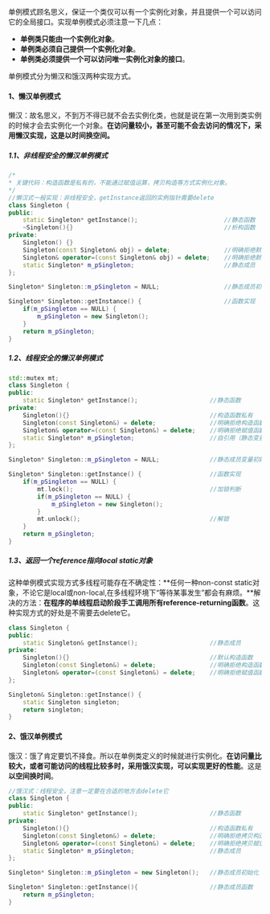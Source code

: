 单例模式顾名思义，保证一个类仅可以有一个实例化对象，并且提供一个可以访问它的全局接口。实现单例模式必须注意一下几点：

- **单例类只能由一个实例化对象**。
- **单例类必须自己提供一个实例化对象**。
- **单例类必须提供一个可以访问唯一实例化对象的接口**。

单例模式分为懒汉和饿汉两种实现方式。

#### 1、懒汉单例模式

懒汉：故名思义，不到万不得已就不会去实例化类，也就是说在第一次用到类实例的时候才会去实例化一个对象。**在访问量较小，甚至可能不会去访问的情况下，采用懒汉实现，这是以时间换空间。**

##### 1.1、非线程安全的懒汉单例模式

```cpp
/*
* 关键代码：构造函数是私有的，不能通过赋值运算，拷贝构造等方式实例化对象。
*/
//懒汉式一般实现：非线程安全，getInstance返回的实例指针需要delete
class Singleton {
public:
    static Singleton* getInstance();						//静态函数
    ~Singleton(){}											//析构函数
private:
    Singleton() {}
    Singleton(const Singleton& obj) = delete;            	//明确拒绝默认构造函数
    Singleton& operator=(const Singleton& obj) = delete; 	//明确拒绝默认赋值函数
    static Singleton* m_pSingleton;							//静态成员
};

Singleton* Singleton::m_pSingleton = NULL;					//静态成员初始化

Singleton* Singleton::getInstance() {						//函数实现
    if(m_pSingleton == NULL) {
        m_pSingleton = new Singleton();
    }
    return m_pSingleton;
}
```

##### 1.2、线程安全的懒汉单例模式

```cpp
std::mutex mt;
class Singleton {
public:
    static Singleton* getInstance();					//静态函数
private:
    Singleton(){}                                    	//构造函数私有
    Singleton(const Singleton&) = delete;            	//明确拒绝构造函数
    Singleton& operator=(const Singleton&) = delete; 	//明确拒绝赋值函数
    static Singleton* m_pSingleton;						//自引用（静态变量）
};

Singleton* Singleton::m_pSingleton = NULL;				//静态成员变量初始化

Singleton* Singleton::getInstance() {					//函数实现
    if(m_pSingleton == NULL) {
        mt.lock();										//加锁判断
        if(m_pSingleton == NULL) {
            m_pSingleton = new Singleton();
        }
        mt.unlock();									//解锁
    }
    return m_pSingleton;
}
```

##### 1.3、返回一个reference指向local static对象

这种单例模式实现方式多线程可能存在不确定性：**任何一种non-const static对象，不论它是local或non-local,在多线程环境下“等待某事发生”都会有麻烦。**解决的方法：**在程序的单线程启动阶段手工调用所有reference-returning函数**。这种实现方式的好处是不需要去delete它。

```cpp
class Singleton {
public:
    static Singleton& getInstance();					//静态成员
private:
    Singleton(){}										//默认构造函数
    Singleton(const Singleton&) = delete;  				//明确拒绝构造函数
    Singleton& operator=(const Singleton&) = delete; 	//明确拒绝赋值函数
};

Singleton& Singleton::getInstance() {
    static Singleton singleton;
    return singleton;
}
```

#### 2、饿汉单例模式

饿汉：饿了肯定要饥不择食。所以在单例类定义的时候就进行实例化。**在访问量比较大，或者可能访问的线程比较多时，采用饿汉实现，可以实现更好的性能**。这是**以空间换时间**。

```cpp
//饿汉式：线程安全，注意一定要在合适的地方去delete它
class Singleton {
public:
    static Singleton* getInstance();					//静态函数
private:
    Singleton(){}                                    	//构造函数私有
    Singleton(const Singleton&) = delete;            	//明确拒绝拷贝构造函数
    Singleton& operator=(const Singleton&) = delete; 	//明确拒绝拷贝赋值函数
    static Singleton* m_pSingleton;						//静态成员
};

Singleton* Singleton::m_pSingleton = new Singleton();	//静态成员初始化

Singleton* Singleton::getInstance(){					//静态成员函数
    return m_pSingleton;
}
```

